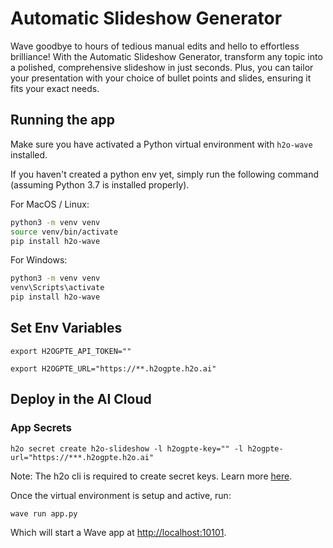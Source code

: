 # Automatic Slideshow Generator

Wave goodbye to hours of tedious manual edits and hello to effortless brilliance! With the Automatic Slideshow Generator, transform any topic into a polished, comprehensive slideshow in just seconds. Plus, you can tailor your presentation with your choice of bullet points and slides, ensuring it fits your exact needs.

## Running the app

Make sure you have activated a Python virtual environment with `h2o-wave` installed.

If you haven't created a python env yet, simply run the following command (assuming Python 3.7 is installed properly).

For MacOS / Linux:

```sh
python3 -m venv venv
source venv/bin/activate
pip install h2o-wave
```

For Windows:

```sh
python3 -m venv venv
venv\Scripts\activate
pip install h2o-wave
```

## Set Env Variables
```shell script
export H2OGPTE_API_TOKEN="" 

export H2OGPTE_URL="https://**.h2ogpte.h2o.ai"
```
## Deploy in the AI Cloud

### App Secrets

```shell script
h2o secret create h2o-slideshow -l h2ogpte-key="" -l h2ogpte-url="https://***.h2ogpte.h2o.ai"
```

Note: The h2o cli is required to create secret keys. Learn more [here](https://h2oai.github.io/h2o-ai-cloud/developerguide/cli).


Once the virtual environment is setup and active, run:

```sh
wave run app.py
```

Which will start a Wave app at <http://localhost:10101>.